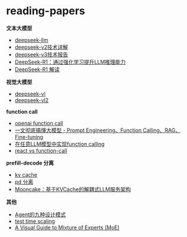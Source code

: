 # reading-papers

**文本大模型**

- [deepseek-llm](./deepseek-llm.md)
- [deepseek-v2技术详解](./deepseek-v2.md)
- [deepseek-v3技术报告](./deepseek-v3技术报告.md)
- [DeepSeek-R1：通过强化学习提升LLM推理能力](./deepseek-r1.md)
- [DeepSeek-R1 解读](./deepseek-r1技术报告.md)

**视觉大模型**

- [deepseek-vl](./deepseek-vl.md)
- [deepseek-vl2](./deepseek-vl2.md)

**function call**

- [openai function call](./openai-fc.md)
- [一文彻底搞懂大模型 - Prompt Engineering、Function Calling、RAG、Fine-tuning](./pe-fc-rag-ft.md)
- [在任意LLM模型中实现function calling](./fc.md)
- [react vs function-call](./react-vs-fc.md)

**prefill-decode 分离**

- [kv cache](./kv-cache.md)
- [pd 分离](./pd.md)
- [Mooncake：基于KVCache的解耦式LLM服务架构](./mooncake.md)

**其他**

- [Agent的九种设计模式](./agent.md)
- [test time scaling](./s1--Simple%20test-time%20scaling.md)
- [A Visual Guide to Mixture of Experts (MoE)](./A%20Visual%20Guide%20to%20Mixture%20of%20Experts%20(MoE).pdf)
